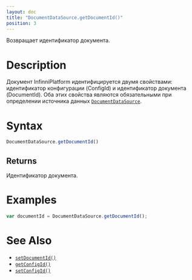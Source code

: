 ```yaml
---
layout: doc
title: "DocumentDataSource.getDocumentId()"
position: 3
---
```


Возвращает идентификатор документа.

# Description

Документ InfinniPlatform идентифицируется двумя свойствами: идентификатор конфигурации (ConfigId) и
идентификатор документа (DocumentId). Оба этих свойства являются обязательными при определении
источника данных [`DocumentDataSource`](../).

# Syntax

```js
DocumentDataSource.getDocumentId()
```

## Returns

Идентификатор документа.

# Examples

```js
var documentId = DocumentDataSource.getDocumentId();
```

# See Also

* [`setDocumentId()`](../DocumentDataSource.setDocumentId/)
* [`getConfigId()`](../DocumentDataSource.getConfigId/)
* [`setConfigId()`](../DocumentDataSource.setConfigId/)
